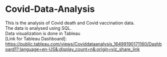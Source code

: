 # Covid-Data-Analysis <br>
This is the analysis of Covid death and Covid vaccination data.<br>
The data is analysed using SQL.<br>
Data visualization is done in Tableau<br>
[Link for Tableau Dashboard]: https://public.tableau.com/views/Coviddataanalysis_16499190171160/Dashboard1?:language=en-US&:display_count=n&:origin=viz_share_link
